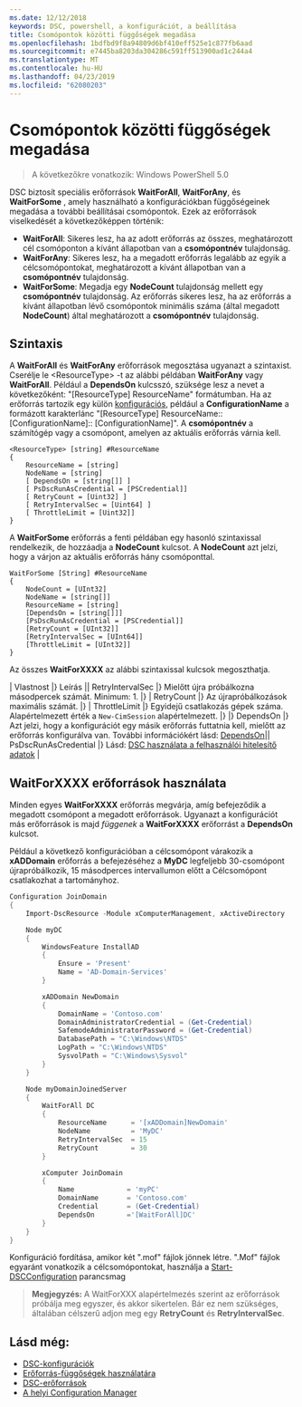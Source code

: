 ```yaml
---
ms.date: 12/12/2018
keywords: DSC, powershell, a konfigurációt, a beállítása
title: Csomópontok közötti függőségek megadása
ms.openlocfilehash: 1bdfbd9f8a94809d6bf410eff525e1c877fb6aad
ms.sourcegitcommit: e7445ba8203da304286c591ff513900ad1c244a4
ms.translationtype: MT
ms.contentlocale: hu-HU
ms.lasthandoff: 04/23/2019
ms.locfileid: "62080203"
---
```

# <a name="specifying-cross-node-dependencies"></a>Csomópontok közötti függőségek megadása

> A következőkre vonatkozik: Windows PowerShell 5.0

DSC biztosít speciális erőforrások **WaitForAll**, **WaitForAny**, és **WaitForSome** , amely használható a konfigurációkban függőségeinek megadása a további beállításai csomópontok. Ezek az erőforrások viselkedését a következőképpen történik:

- **WaitForAll**: Sikeres lesz, ha az adott erőforrás az összes, meghatározott cél csomóponton a kívánt állapotban van a **csomópontnév** tulajdonság.
- **WaitForAny**: Sikeres lesz, ha a megadott erőforrás legalább az egyik a célcsomópontokat, meghatározott a kívánt állapotban van a **csomópontnév** tulajdonság.
- **WaitForSome**: Megadja egy **NodeCount** tulajdonság mellett egy **csomópontnév** tulajdonság. Az erőforrás sikeres lesz, ha az erőforrás a kívánt állapotban lévő csomópontok minimális száma (által megadott **NodeCount**) által meghatározott a **csomópontnév** tulajdonság.

## <a name="syntax"></a>Szintaxis

A **WaitForAll** és **WaitForAny** erőforrások megosztása ugyanazt a szintaxist. Cserélje le \<ResourceType\> -t az alábbi példában **WaitForAny** vagy **WaitForAll**.
Például a **DependsOn** kulcsszó, szüksége lesz a nevet a következőként: "[ResourceType] ResourceName" formátumban. Ha az erőforrás tartozik egy külön [konfigurációs](configurations.md), például a **ConfigurationName** a formázott karakterlánc "[ResourceType] ResourceName:: [ConfigurationName]:: [ConfigurationName]". A **csomópontnév** a számítógép vagy a csomópont, amelyen az aktuális erőforrás várnia kell.

```
<ResourceType> [string] #ResourceName
{
    ResourceName = [string]
    NodeName = [string]
    [ DependsOn = [string[]] ]
    [ PsDscRunAsCredential = [PSCredential]]
    [ RetryCount = [Uint32] ]
    [ RetryIntervalSec = [Uint64] ]
    [ ThrottleLimit = [Uint32]]
}
```

A **WaitForSome** erőforrás a fenti példában egy hasonló szintaxissal rendelkezik, de hozzáadja a **NodeCount** kulcsot. A **NodeCount** azt jelzi, hogy a várjon az aktuális erőforrás hány csomóponttal.

```
WaitForSome [String] #ResourceName
{
    NodeCount = [UInt32]
    NodeName = [string[]]
    ResourceName = [string]
    [DependsOn = [string[]]]
    [PsDscRunAsCredential = [PSCredential]]
    [RetryCount = [UInt32]]
    [RetryIntervalSec = [UInt64]]
    [ThrottleLimit = [UInt32]]
}
```

Az összes **WaitForXXXX** az alábbi szintaxissal kulcsok megoszthatja.

|  Vlastnost |}  Leírás || RetryIntervalSec |} Mielőtt újra próbálkozna másodpercek számát. Minimum: 1. |} | RetryCount |} Az újrapróbálkozások maximális számát. |} | ThrottleLimit |} Egyidejű csatlakozás gépek száma. Alapértelmezett érték a `New-CimSession` alapértelmezett. |} |} DependsOn |} Azt jelzi, hogy a konfigurációt egy másik erőforrás futtatnia kell, mielőtt az erőforrás konfigurálva van. További információkért lásd: [DependsOn](resource-depends-on.md)|| PsDscRunAsCredential |} Lásd: [DSC használata a felhasználói hitelesítő adatok](./runAsUser.md) |


## <a name="using-waitforxxxx-resources"></a>WaitForXXXX erőforrások használata

Minden egyes **WaitForXXXX** erőforrás megvárja, amíg befejeződik a megadott csomópont a megadott erőforrások. Ugyanazt a konfigurációt más erőforrások is majd *függenek* a **WaitForXXXX** erőforrást a **DependsOn** kulcsot.

Például a következő konfigurációban a célcsomópont várakozik a **xADDomain** erőforrás a befejezéséhez a **MyDC** legfeljebb 30-csomópont újrapróbálkozik, 15 másodperces intervallumon előtt a Célcsomópont csatlakozhat a tartományhoz.

```powershell
Configuration JoinDomain
{
    Import-DscResource -Module xComputerManagement, xActiveDirectory

    Node myDC
    {
        WindowsFeature InstallAD
        {
            Ensure = 'Present'
            Name = 'AD-Domain-Services'
        }

        xADDomain NewDomain
        {
            DomainName = 'Contoso.com'
            DomainAdministratorCredential = (Get-Credential)
            SafemodeAdministratorPassword = (Get-Credential)
            DatabasePath = "C:\Windows\NTDS"
            LogPath = "C:\Windows\NTDS"
            SysvolPath = "C:\Windows\Sysvol"
        }
    }

    Node myDomainJoinedServer
    {
        WaitForAll DC
        {
            ResourceName      = '[xADDomain]NewDomain'
            NodeName          = 'MyDC'
            RetryIntervalSec  = 15
            RetryCount        = 30
        }

        xComputer JoinDomain
        {
            Name             = 'myPC'
            DomainName       = 'Contoso.com'
            Credential       = (Get-Credential)
            DependsOn        ='[WaitForAll]DC'
        }
    }
}
```

Konfiguráció fordítása, amikor két ".mof" fájlok jönnek létre. ".Mof" fájlok egyaránt vonatkozik a célcsomópontokat, használja a [Start-DSCConfiguration](/powershell/module/psdesiredstateconfiguration/start-dscconfiguration) parancsmag

>**Megjegyzés:** A WaitForXXX alapértelmezés szerint az erőforrások próbálja meg egyszer, és akkor sikertelen. Bár ez nem szükséges, általában célszerű adjon meg egy **RetryCount** és **RetryIntervalSec**.

## <a name="see-also"></a>Lásd még:

- [DSC-konfigurációk](configurations.md)
- [Erőforrás-függőségek használatára](resource-depends-on.md)
- [DSC-erőforrások](../resources/resources.md)
- [A helyi Configuration Manager](../managing-nodes/metaConfig.md)
